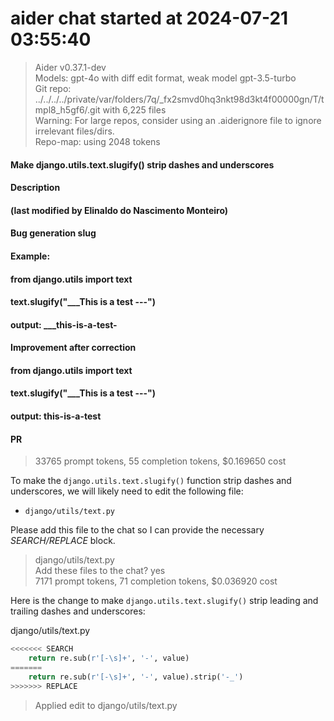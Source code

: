
# aider chat started at 2024-07-21 03:55:40

> Aider v0.37.1-dev  
> Models: gpt-4o with diff edit format, weak model gpt-3.5-turbo  
> Git repo: ../../../../private/var/folders/7q/_fx2smvd0hq3nkt98d3kt4f00000gn/T/tmpl8_h5gf6/.git with 6,225 files  
> Warning: For large repos, consider using an .aiderignore file to ignore irrelevant files/dirs.  
> Repo-map: using 2048 tokens  

#### Make django.utils.text.slugify() strip dashes and underscores  
#### Description  
#### 	   
#### 		(last modified by Elinaldo do Nascimento Monteiro)  
#### 	   
#### Bug generation slug  
#### Example:  
#### from django.utils import text  
#### text.slugify("___This is a test ---")  
#### output: ___this-is-a-test-  
#### Improvement after correction  
#### from django.utils import text  
#### text.slugify("___This is a test ---")  
#### output: this-is-a-test  
#### ​PR  
> 33765 prompt tokens, 55 completion tokens, $0.169650 cost  

To make the `django.utils.text.slugify()` function strip dashes and underscores, we will likely need to edit the following file:

- `django/utils/text.py`

Please add this file to the chat so I can provide the necessary *SEARCH/REPLACE* block.

> django/utils/text.py  
> Add these files to the chat? yes  
> 7171 prompt tokens, 71 completion tokens, $0.036920 cost  

Here is the change to make `django.utils.text.slugify()` strip leading and trailing dashes and underscores:

django/utils/text.py
```python
<<<<<<< SEARCH
    return re.sub(r'[-\s]+', '-', value)
=======
    return re.sub(r'[-\s]+', '-', value).strip('-_')
>>>>>>> REPLACE
```

> Applied edit to django/utils/text.py  
